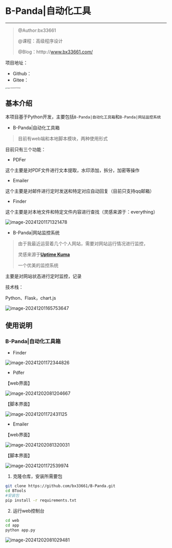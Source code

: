 # B-Panda|自动化工具

---

> @Author:bx33661
>
> @课程：高级程序设计
>
> @Blog：htttp://www.bx33661.com/

项目地址：

- Github：
- Gitee：

<img src="https://gitee.com/bx33661/image/raw/master/path/image-20241201171117454.png" alt="image-20241201171117454" style="zoom: 25%;" />

## 基本介绍

本项目基于Python开发，主要包括`B-Panda|自动化工具箱`和`B-Panda|网站监控系统`

- B-Panda|自动化工具箱

> 目前有web端和本地脚本模块，两种使用形式

目前只有三个功能：

- PDFer

这个主要是对PDF文件进行文本提取，水印添加，拆分，加密等操作

- Emailer

这个主要是对邮件进行定时发送和特定对应自动回复（目前只支持qq邮箱）

- Finder

这个主要是对本地文件和特定文件内容进行查找（灵感来源于：everything）

![image-20241201171321478](https://gitee.com/bx33661/image/raw/master/path/image-20241201171321478.png)



- B-Panda|网站监控系统

> 由于我最近运营着几个个人网站，需要对网站运行情况进行监控，
>
> 灵感来源于[**Uptime Kuma**](http://43.134.9.57:3001/dashboard)
>
> 一个优美的监控系统

主要是对网站状态进行定时监控，记录

技术栈：

Python、Flask，chart.js

![image-20241201165753647](https://gitee.com/bx33661/image/raw/master/path/image-20241201165753647.png)



## 使用说明

### B-Panda|自动化工具箱

- Finder

![image-20241201172344826](https://gitee.com/bx33661/image/raw/master/path/image-20241201172344826.png)

- Pdfer

【web界面】

![image-20241202081204667](https://gitee.com/bx33661/image/raw/master/path/image-20241202081204667.png)

【脚本界面】

![image-20241201172431125](https://gitee.com/bx33661/image/raw/master/path/image-20241201172431125.png)

- Emailer

【web界面】

![image-20241202081320031](https://gitee.com/bx33661/image/raw/master/path/image-20241202081320031.png)

【脚本界面】

![image-20241201172539974](https://gitee.com/bx33661/image/raw/master/path/image-20241201172539974.png)

1. 克隆仓库，安装所需要包

```bash
git clone https://github.com/bx33661/B-Panda.git
cd BTools
#安装包
pip install -r requirements.txt
```

2. 运行web控制台

```bash
cd web
cd app
python app.py
```

![image-20241202081029481](https://gitee.com/bx33661/image/raw/master/path/image-20241202081029481.png)

